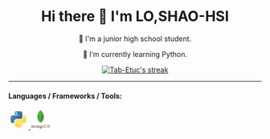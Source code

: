 <h1 align="center">Hi there 👋 I'm LO,SHAO-HSI</h1>
<p align="center"> 🏫 I'm a junior high school student.</p>

<p align="center">🌱 I’m currently learning Python.</p>

<p align="center">
  <a href="https://github.com/DenverCoder1/github-readme-streak-stats">
    <img title="🔥 Get streak stats for your profile at git.io/streak-stats" alt="Tab-Etuc's streak" src="https://github-readme-streak-stats.herokuapp.com/?user=Tab-Etuc&theme=black-ice&hide_border=true&stroke=0000&background=060A0CD0"/>
  </a>
</p>

<hr>

#### Languages / Frameworks / Tools:  
<a href="https://www.python.org" target="_blank"> 
<img src="https://raw.githubusercontent.com/devicons/devicon/master/icons/python/python-original.svg" alt="python" width="40" height="40"/> 
</a>

<a href="https://www.mongodb.com/" target="_blank"> 
<img src="https://raw.githubusercontent.com/devicons/devicon/master/icons/mongodb/mongodb-original-wordmark.svg" alt="mongodb" width="40" height="40"/> 
</a> 
